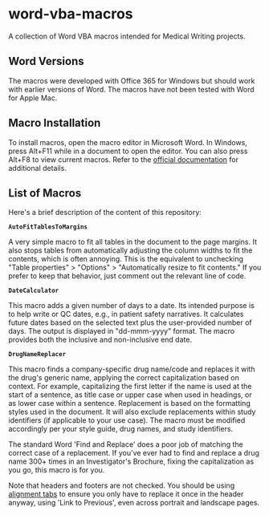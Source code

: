 # word-vba-macros
A collection of Word VBA macros intended for Medical Writing projects.

## Word Versions
The macros were developed with Office 365 for Windows but should work with earlier versions of Word. The macros have not been tested with Word for Apple Mac.

## Macro Installation
To install macros, open the macro editor in Microsoft Word. In Windows, press Alt+F11 while in a document to open the editor. You can also press Alt+F8 to view current macros. Refer to the [official documentation](https://support.microsoft.com/en-us/office/create-or-run-a-macro-c6b99036-905c-49a6-818a-dfb98b7c3c9c) for additional details.

## List of Macros
Here's a brief description of the content of this repository:

**`AutoFitTablesToMargins`**

A very simple macro to fit all tables in the document to the page margins. It also stops tables from automatically adjusting the column widths to fit the contents, which is often annoying. This is the equivalent to unchecking "Table properties" > "Options" > "Automatically resize to fit contents." If you prefer to keep that behavior, just comment out the relevant line of code.

**`DateCalculator`**

This macro adds a given number of days to a date. Its intended purpose is to help write or QC dates, e.g., in patient safety narratives. It calculates future dates based on the selected text plus the user-provided number of days. The output is displayed in "dd-mmm-yyyy" format. The macro provides both the inclusive and non-inclusive end date.

**`DrugNameReplacer`**

This macro finds a company-specific drug name/code and replaces it with the drug's generic name, applying the correct capitalization based on context. For example, capitalizing the first letter if the name is used at the start of a sentence, as title case or upper case when used in headings, or as lower case within a sentence. Replacement is based on the formatting styles used in the document. It will also exclude replacements within study identifiers (if applicable to your use case). The macro must be modified accordingly per your style guide, drug names, and study identifiers.

The standard Word 'Find and Replace' does a poor job of matching the correct case of a replacement. If you've ever had to find and replace a drug name 300+ times in an Investigator's Brochure, fixing the capitalization as you go, this macro is for you.
  
Note that headers and footers are not checked. You should be using [alignment tabs](https://cybertext.wordpress.com/2014/07/25/word-auto-aligning-headerfooter-info-in-portrait-and-landscape-pages) to ensure you only have to replace it once in the header anyway, using 'Link to Previous', even across portrait and landscape pages.


